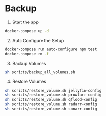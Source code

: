 # Backup

1. Start the app

```bash
docker-compose up -d
```

2. Auto Configure the Setup

```bash
docker-compose run auto-configure npm test
docker-compose rm -f
```

3. Backup Volumes

```bash
sh scripts/backup_all_volumes.sh
```

4. Restore Volumes

```bash
sh scripts/restore_volume.sh jellyfin-config
sh scripts/restore_volume.sh prowlarr-config
sh scripts/restore_volume.sh qflood-config
sh scripts/restore_volume.sh radarr-config
sh scripts/restore_volume.sh sonarr-config
```
